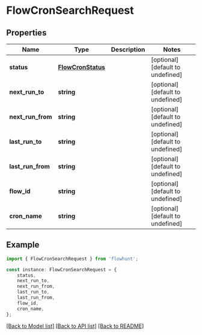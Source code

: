 # FlowCronSearchRequest


## Properties

Name | Type | Description | Notes
------------ | ------------- | ------------- | -------------
**status** | [**FlowCronStatus**](FlowCronStatus.md) |  | [optional] [default to undefined]
**next_run_to** | **string** |  | [optional] [default to undefined]
**next_run_from** | **string** |  | [optional] [default to undefined]
**last_run_to** | **string** |  | [optional] [default to undefined]
**last_run_from** | **string** |  | [optional] [default to undefined]
**flow_id** | **string** |  | [optional] [default to undefined]
**cron_name** | **string** |  | [optional] [default to undefined]

## Example

```typescript
import { FlowCronSearchRequest } from 'flowhunt';

const instance: FlowCronSearchRequest = {
    status,
    next_run_to,
    next_run_from,
    last_run_to,
    last_run_from,
    flow_id,
    cron_name,
};
```

[[Back to Model list]](../README.md#documentation-for-models) [[Back to API list]](../README.md#documentation-for-api-endpoints) [[Back to README]](../README.md)
